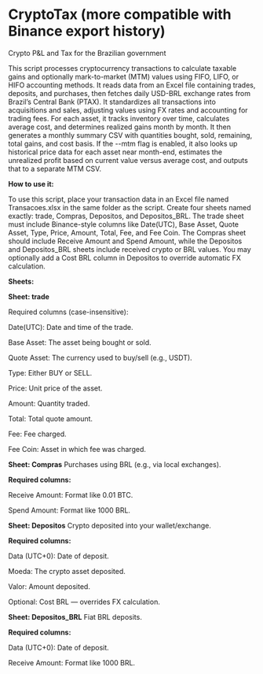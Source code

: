 # CryptoTax (more compatible with Binance export history)
Crypto P&amp;L and Tax for the Brazilian government

This script processes cryptocurrency transactions to calculate taxable gains and optionally mark-to-market (MTM) values using FIFO, LIFO, or HIFO accounting methods. It reads data from an Excel file containing trades, deposits, and purchases, then fetches daily USD-BRL exchange rates from Brazil’s Central Bank (PTAX). It standardizes all transactions into acquisitions and sales, adjusting values using FX rates and accounting for trading fees. For each asset, it tracks inventory over time, calculates average cost, and determines realized gains month by month. It then generates a monthly summary CSV with quantities bought, sold, remaining, total gains, and cost basis. If the --mtm flag is enabled, it also looks up historical price data for each asset near month-end, estimates the unrealized profit based on current value versus average cost, and outputs that to a separate MTM CSV.

**How to use it:**

To use this script, place your transaction data in an Excel file named Transacoes.xlsx in the same folder as the script. Create four sheets named exactly: trade, Compras, Depositos, and Depositos_BRL. The trade sheet must include Binance-style columns like Date(UTC), Base Asset, Quote Asset, Type, Price, Amount, Total, Fee, and Fee Coin. The Compras sheet should include Receive Amount and Spend Amount, while the Depositos and Depositos_BRL sheets include received crypto or BRL values. You may optionally add a Cost BRL column in Depositos to override automatic FX calculation.

**Sheets:**

**Sheet: trade**

Required columns (case-insensitive):

Date(UTC): Date and time of the trade.

Base Asset: The asset being bought or sold.

Quote Asset: The currency used to buy/sell (e.g., USDT).

Type: Either BUY or SELL.

Price: Unit price of the asset.

Amount: Quantity traded.

Total: Total quote amount.

Fee: Fee charged.

Fee Coin: Asset in which fee was charged.

**Sheet: Compras**
Purchases using BRL (e.g., via local exchanges).

**Required columns:**

Receive Amount: Format like 0.01 BTC.

Spend Amount: Format like 1000 BRL.

**Sheet: Depositos**
Crypto deposited into your wallet/exchange.

**Required columns:**

Data (UTC+0): Date of deposit.

Moeda: The crypto asset deposited.

Valor: Amount deposited.

Optional: Cost BRL — overrides FX calculation.

**Sheet: Depositos_BRL**
Fiat BRL deposits.

**Required columns:**

Data (UTC+0): Date of deposit.

Receive Amount: Format like 1000 BRL.

